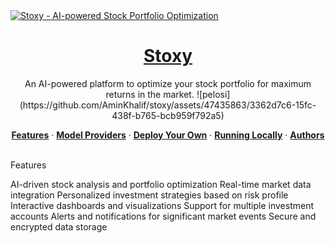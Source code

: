 <a href="https://stoxy.ai/">
  <img alt="Stoxy - AI-powered Stock Portfolio Optimization" src="https://stoxy.ai/opengraph-image.png">
  <h1 align="center">Stoxy</h1>
</a>
<p align="center">
  An AI-powered platform to optimize your stock portfolio for maximum returns in the market.
  ![pelosi](https://github.com/AminKhalif/stoxy/assets/47435863/3362d7c6-15fc-438f-b765-bcb959f792a5)

</p>
<p align="center">
  <a href="#features"><strong>Features</strong></a> ·
  <a href="#model-providers"><strong>Model Providers</strong></a> ·
  <a href="#deploy-your-own"><strong>Deploy Your Own</strong></a> ·
  <a href="#running-locally"><strong>Running Locally</strong></a> ·
  <a href="#authors"><strong>Authors</strong></a>
</p>
<br/>
Features

AI-driven stock analysis and portfolio optimization
Real-time market data integration
Personalized investment strategies based on risk profile
Interactive dashboards and visualizations
Support for multiple investment accounts
Alerts and notifications for significant market events
Secure and encrypted data storage
